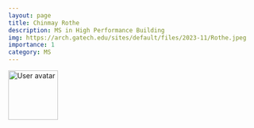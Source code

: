 ```yaml
---
layout: page
title: Chinmay Rothe
description: MS in High Performance Building
img: https://arch.gatech.edu/sites/default/files/2023-11/Rothe.jpeg
importance: 1
category: MS
---
```


<img src="https://upload.wikimedia.org/wikipedia/commons/5/59/User-avatar.svg" 
       class="img-fluid z-depth-1 rounded"
       width="100" 
       height="100" 
       alt="User avatar"/>

